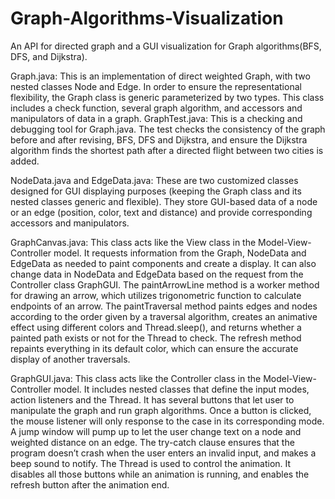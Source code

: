 # Graph-Algorithms-Visualization
An API for directed graph and a GUI visualization for Graph algorithms(BFS, DFS, and Dijkstra).

Graph.java: This is an implementation of direct weighted Graph, with two nested classes Node and Edge. In order to ensure the representational flexibility, the Graph class is generic parameterized by two types. This class includes a check function, several graph algorithm, and accessors and manipulators of data in a graph. 
GraphTest.java: This is a checking and debugging tool for Graph.java. The test checks the consistency of the graph before and after revising, BFS, DFS and Dijkstra, and ensure the Dijkstra algorithm finds the shortest path after a directed flight between two cities is added.

NodeData.java and EdgeData.java: These are two customized classes designed for GUI displaying purposes (keeping the Graph class and its nested classes generic and flexible). They store GUI-based data of a node or an edge (position, color, text and distance) and provide corresponding accessors and manipulators.

GraphCanvas.java: This class acts like the View class in the Model-View-Controller model. It requests information from the Graph, NodeData and EdgeData as needed to paint components and create a display. It can also change data in NodeData and EdgeData based on the request from the Controller class GraphGUI. The paintArrowLine method is a worker method for drawing an arrow, which utilizes trigonometric function to calculate endpoints of an arrow. The paintTraversal method paints edges and nodes according to the order given by a traversal algorithm, creates an animative effect using different colors and Thread.sleep(), and returns whether a painted path exists or not for the Thread to check. The refresh method repaints everything in its default color, which can ensure the accurate display of another traversals.

GraphGUI.java: This class acts like the Controller class in the Model-View-Controller model. It includes nested classes that define the input modes, action listeners and the Thread. It has several buttons that let user to manipulate the graph and run graph algorithms. Once a button is clicked, the mouse listener will only response to the case in its corresponding mode. A jump window will pump up to let the user change text on a node and weighted distance on an edge. The try-catch clause ensures that the program doesn’t crash when the user enters an invalid input, and makes a beep sound to notify. The Thread is used to control the animation. It disables all those buttons while an animation is running, and enables the refresh button after the animation end.
